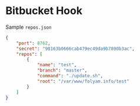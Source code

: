 # Bitbucket Hook

Sample `repos.json`

```json
{
    "port": 8762,
    "secret": "98163b0666cab479ec49da9b7890b3ac",
    "repos": [
        {
            "name": "test",
            "branch": "master",
            "command": "./update.sh",
            "root": "/var/www/folyam.info/test"
        }
    ]
}
```
